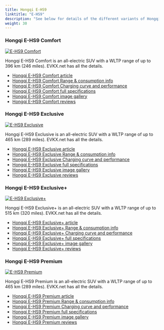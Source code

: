 ```yaml
---
title: Hongqi E-HS9
linktitle: "E-HS9"
description: "See below for details of the different variants of Hongqi E-HS9"
weight: 30
---
```

### Hongqi E-HS9 Comfort

<a href="e-hs9_comfort/"><img src="https://media.evkx.net/multimedia/models/hongqi/e-hs9/e-hs9_comfort/main_1_st.jpg" class="img-fluid" alt="E-HS9 Comfort" ></a>

Hongqi E-HS9 Comfort is an all-electric SUV with a WLTP range of up to 396 km (246 miles). EVKX.net has all the details. 

- [Hongqi E-HS9 Comfort article](e-hs9_comfort/)
- [Hongqi E-HS9 Comfort Range & consumption info](e-hs9_comfort/rangeandconsumption)
- [Hongqi E-HS9 Comfort Charging curve and performance](e-hs9_comfort/chargingcurve)
- [Hongqi E-HS9 Comfort full specifications](e-hs9_comfort/specifications)
- [Hongqi E-HS9 Comfort image gallery](e-hs9_comfort/gallery)
- [Hongqi E-HS9 Comfort reviews](e-hs9_comfort/reviews)

### Hongqi E-HS9 Exclusive

<a href="e-hs9_exclusive/"><img src="https://media.evkx.net/multimedia/models/hongqi/e-hs9/e-hs9_exclusive/main_1_st.jpg" class="img-fluid" alt="E-HS9 Exclusive" ></a>

Hongqi E-HS9 Exclusive is an all-electric SUV with a WLTP range of up to 465 km (289 miles). EVKX.net has all the details. 

- [Hongqi E-HS9 Exclusive article](e-hs9_exclusive/)
- [Hongqi E-HS9 Exclusive Range & consumption info](e-hs9_exclusive/rangeandconsumption)
- [Hongqi E-HS9 Exclusive Charging curve and performance](e-hs9_exclusive/chargingcurve)
- [Hongqi E-HS9 Exclusive full specifications](e-hs9_exclusive/specifications)
- [Hongqi E-HS9 Exclusive image gallery](e-hs9_exclusive/gallery)
- [Hongqi E-HS9 Exclusive reviews](e-hs9_exclusive/reviews)

### Hongqi E-HS9 Exclusive+

<a href="e-hs9_exclusiveplus/"><img src="https://media.evkx.net/multimedia/models/hongqi/e-hs9/e-hs9_exclusiveplus/main_1_st.jpg" class="img-fluid" alt="E-HS9 Exclusive+" ></a>

Hongqi E-HS9 Exclusive+ is an all-electric SUV with a WLTP range of up to 515 km (320 miles). EVKX.net has all the details. 

- [Hongqi E-HS9 Exclusive+ article](e-hs9_exclusiveplus/)
- [Hongqi E-HS9 Exclusive+ Range & consumption info](e-hs9_exclusiveplus/rangeandconsumption)
- [Hongqi E-HS9 Exclusive+ Charging curve and performance](e-hs9_exclusiveplus/chargingcurve)
- [Hongqi E-HS9 Exclusive+ full specifications](e-hs9_exclusiveplus/specifications)
- [Hongqi E-HS9 Exclusive+ image gallery](e-hs9_exclusiveplus/gallery)
- [Hongqi E-HS9 Exclusive+ reviews](e-hs9_exclusiveplus/reviews)

### Hongqi E-HS9 Premium

<a href="e-hs9_premium/"><img src="https://media.evkx.net/multimedia/models/hongqi/e-hs9/e-hs9_premium/main_1_st.jpg" class="img-fluid" alt="E-HS9 Premium" ></a>

Hongqi E-HS9 Premium is an all-electric SUV with a WLTP range of up to 465 km (289 miles). EVKX.net has all the details. 

- [Hongqi E-HS9 Premium article](e-hs9_premium/)
- [Hongqi E-HS9 Premium Range & consumption info](e-hs9_premium/rangeandconsumption)
- [Hongqi E-HS9 Premium Charging curve and performance](e-hs9_premium/chargingcurve)
- [Hongqi E-HS9 Premium full specifications](e-hs9_premium/specifications)
- [Hongqi E-HS9 Premium image gallery](e-hs9_premium/gallery)
- [Hongqi E-HS9 Premium reviews](e-hs9_premium/reviews)

